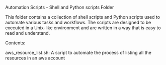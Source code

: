 Automation Scripts - Shell and Python scripts Folder

This folder contains a collection of shell scripts and Python scripts used to automate various tasks and workflows. The scripts are designed to be executed in a Unix-like environment and are written in a way that is easy to read and understand.

Contents:

aws_resource_list.sh: A script to automate the process of listing all the resources in an aws account

